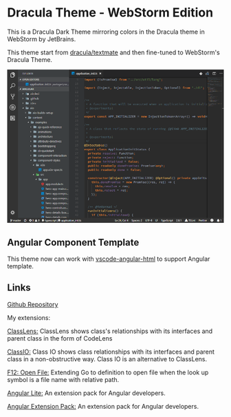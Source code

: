 # Dracula Theme - WebStorm Edition

This is a Dracula Dark Theme mirroring colors in the Dracula theme in WebStorm by JetBrains.

This theme start from [dracula/textmate](https://github.com/dracula/textmate/blob/master/Dracula.tmTheme) and then fine-tuned to WebStorm's Dracula Theme.

![Screenshot](./Screenshot_1.png)

## Angular Component Template

This theme now can work with [vscode-angular-html](https://marketplace.visualstudio.com/items?itemName=ghaschel.vscode-angular-html) to support Angular template.

## Links

[Github Repository](https://www.github.com/rexebin/dracula)

My extensions:

[ClassLens:](https://marketplace.visualstudio.com/items?itemName=rexebin.classlens) ClassLens shows class's relationships with its interfaces and parent class in the form of CodeLens

[ClassIO:](https://marketplace.visualstudio.com/items?itemName=rexebin.classio) Class IO shows class relationships with its interfaces and parent class in a non-obstructive way. Class IO is an alternative to ClassLens.

[F12: Open File:](https://marketplace.visualstudio.com/items?itemName=rexebin.f12-open-file) Extending Go to definition to open file when the look up symbol is a file name with relative path.

[Angular Lite:](https://marketplace.visualstudio.com/items?itemName=rexebin.angular-lite) An extension pack for Angular developers.

[Angular Extension Pack:](https://marketplace.visualstudio.com/items?itemName=rexebin.angular-extension-pack) An extension pack for Angular developers.
